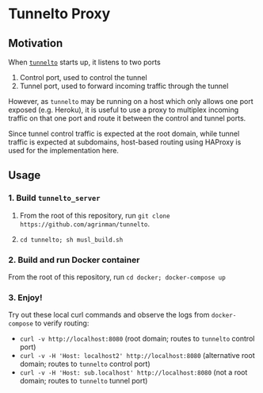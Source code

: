 # Tunnelto Proxy

## Motivation

When [`tunnelto`](https://github.com/agrinman/tunnelto) starts up, it listens to two ports

1. Control port, used to control the tunnel
2. Tunnel port, used to forward incoming traffic through the tunnel

However, as `tunnelto` may be running on a host which only allows one port exposed (e.g. Heroku), it is useful to use a proxy to multiplex incoming traffic on that one port and route it between the control and tunnel ports.

Since tunnel control traffic is expected at the root domain, while tunnel traffic is expected at subdomains, host-based routing using HAProxy is used for the implementation here.

## Usage

### 1. Build `tunnelto_server`

1. From the root of this repository, run `git clone https://github.com/agrinman/tunnelto`.

2. `cd tunnelto; sh musl_build.sh`

### 2. Build and run Docker container

From the root of this repository, run `cd docker; docker-compose up`

### 3. Enjoy!

Try out these local curl commands and observe the logs from `docker-compose` to verify routing:

- `curl -v http://localhost:8080` (root domain; routes to `tunnelto` control port)
- `curl -v -H 'Host: localhost2' http://localhost:8080` (alternative root domain; routes to `tunnelto` control port)
- `curl -v -H 'Host: sub.localhost' http://localhost:8080` (not a root domain; routes to `tunnelto` tunnel port)
